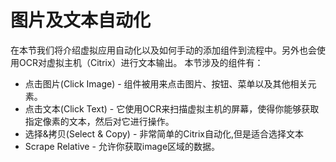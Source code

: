 # 图片及文本自动化
在本节我们将介绍虚拟应用自动化以及如何手动的添加组件到流程中。另外也会使用OCR对虚拟主机（Citrix）进行文本输出。
本节涉及的组件有：
* 点击图片(Click Image) - 组件被用来点击图片、按钮、菜单以及其他相关元素。
* 点击文本(Click Text) - 它使用OCR来扫描虚拟主机的屏幕，使得你能够获取指定像素的文本，然后对它进行操作。
* 选择&拷贝(Select & Copy) - 非常简单的Citrix自动化,但是适合选择文本
* Scrape Relative - 允许你获取image区域的数据。
